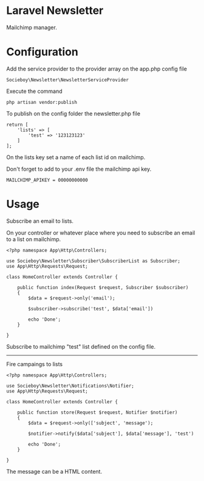 # Laravel Newsletter
Mailchimp manager.

# Configuration 

Add the service provider to the provider array on the app.php config file
```
Socieboy\Newsletter\NewsletterServiceProvider
```

Execute the command
```
php artisan vendor:publish
```

To publish on the config folder the newsletter.php file
```
return [
    'lists' => [
        'test' => '123123123'
    ]
];
```
On the lists key set a name of each list id on mailchimp.

Don't forget to add to your .env file the mailchimp api key.

```
MAILCHIMP_APIKEY = 00000000000
```


# Usage

Subscribe an email to lists.

On your controller or whatever place where you need to subscribe an email to a list on mailchimp.
```
<?php namespace App\Http\Controllers;

use Socieboy\Newsletter\Subscriber\SubscriberList as Subscriber;
use App\Http\Requests\Request;

class HomeController extends Controller {

	public function index(Request $request, Subscriber $subscriber)
	{
		$data = $request->only('email');
	    
		$subscriber->subscribe('test', $data['email'])
	    
		echo 'Done';
	}

}

```
Subscribe to mailchimp "test" list defined on the config file.

-----------------------

Fire campaings to lists
```
<?php namespace App\Http\Controllers;

use Socieboy\Newsletter\Notifications\Notifier;
use App\Http\Requests\Request;

class HomeController extends Controller {

	public function store(Request $request, Notifier $notifier)
	{
		$data = $request->only(['subject', 'message');
	    
		$notifier->notify($data['subject'], $data['message'], 'test')
	    
		echo 'Done';
	}

}
```
The message can be a HTML content.
